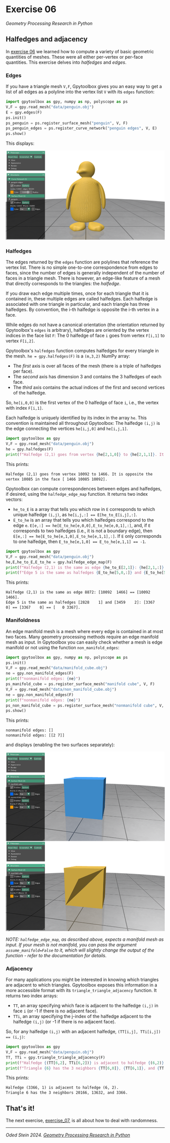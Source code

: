 # Exercise 06
_Geometry Processing Research in Python_

## Halfedges and adjacency

In [exercise 06](../exercise_06) we learned how to compute a variety of
basic geometric quantities of meshes.
These were all either per-vertex or per-face quantities.
This exercise delves into _halfedges_ and _edges_.

### Edges

If you have a triangle mesh `V,F`, Gpytoolbox gives you an easy way to get a
list of all edges as a polyline into the vertex list `V` with its
`edges` function:
```python
import gpytoolbox as gpy, numpy as np, polyscope as ps
V,F = gpy.read_mesh("data/penguin.obj")
E = gpy.edges(F)
ps.init()
ps_penguin = ps.register_surface_mesh("penguin", V, F)
ps_penguin_edges = ps.register_curve_network("penguin edges", V, E)
ps.show()
```

This displays:

![The edges of a penguin plotted as a curve network](images/penguin_curve_network.png)

### Halfedges

The edges returned by the `edges` function are polylines that reference the
vertex list.
There is no simple one-to-one correspondence from edges to faces, since the
number of edges is generally independent of the number of faces in a triangle
mesh.
There is however, an edge-like feature of a mesh that directly corresponds to
the triangles: the _halfedge_.

If you draw each edge multiple times, once for each triangle that it is
contained in, these multiple edges are called halfedges.
Each halfedge is associated with one triangle in particular, and
each triangle has three halfedges.
By convention, the i-th halfedge is opposite the i-th vertex in a face.

While edges do not have a canonical orientation (the orientation returned by
Gpytoolbox's `edges` is arbitrary), halfedges are oriented by the vertex indices
in the face list `F`:
The 0 halfedge of face `i` goes from vertex `F[i,1]` to vertex `F[i,2]`.

Gpytoolbox's `halfedges` function computes halfedges for every triangle in
the mesh.
`he = gpy.halfedges(F)` is a `(m,3,2)` NumPy array:
- The *first* axis is over all faces of the mesh (there is a triple of halfedges per face).
- The *second* axis has dimension 3 and contains the 3 halfedges of each face.
- The *third* axis contains the actual indices of the first and second vertices of the halfedge.

So, `he[i,0,0]` is the first vertex of the 0 halfedge of face `i`, i.e., the
vertex with index `F[i,1]`.

Each halfedge is uniquely identified by its index in the array `he`.
This convention is maintained all throughout Gpytoolbox:
The halfedge `(i,j)` is the edge connecting the vertices `he[i,j,0]` and
`he[i,j,1]`.

```python
import gpytoolbox as gpy
V,F = gpy.read_mesh("data/penguin.obj")
he = gpy.halfedges(F)
print(f"Halfedge (2,1) goes from vertex {he[2,1,0]} to {he[2,1,1]}. It is opposite the vertex {F[2,1]} in the face {F[2,:]}.")
```

This prints:
```
Halfedge (2,1) goes from vertex 10092 to 1466. It is opposite the vertex 10085 in the face [ 1466 10085 10092].
```

Gpytoolbox can compute correspondences between edges and
halfedges, if desired, using the `halfedge_edge_map` function.
It returns two index vectors:
- `he_to_E` is a array that tells you which row in `E` corresponds to which unique halfedge `(i,j)`, as `he[i,j,:] == E[he_to_E[i,j],:]`.
- `E_to_he` is an array that tells you which halfedges correspond to the edge `e`. `E[e,:] == he[E_to_he[e,0,0],E_to_he[e,0,1],:]`, and, if `E` corresponds to two halfedges (i.e., it is not a boundary edge), then `E[e,:] == he[E_to_he[e,1,0],E_to_he[e,1,1],:]`.
If `E` only corresponds to one halfedge, then `E_to_he[e,1,0] == E_to_he[e,1,1] == -1`.
```python
import gpytoolbox as gpy
V,F = gpy.read_mesh("data/penguin.obj")
he,E,he_to_E,E_to_he = gpy.halfedge_edge_map(F)
print(f"Halfedge (2,1) is the same as edge {he_to_E[2,1]}: {he[2,1,:]} == {E[he_to_E[2,1],:]}.")
print(f"Edge 5 is the same as halfedges {E_to_he[5,0,:]} and {E_to_he[5,1,:]}: {E[5,:]} == {he[E_to_he[5,0,0],E_to_he[5,0,1],:]} == {he[E_to_he[5,1,0],E_to_he[5,1,1],:]}.")
```

This prints:
```
Halfedge (2,1) is the same as edge 8872: [10092  1466] == [10092  1466].
Edge 5 is the same as halfedges [2828    1] and [3459    2]: [3367    0] == [3367    0] == [   0 3367].
```

### Manifoldness

An edge manifold mesh is a mesh where every edge is contained in at most two
faces.
Many geometry processing methods require an edge manifold mesh as input.
In Gpytoolbox you can easily check whether a mesh is edge manifold or not
using the function `non_manifold_edges`:

```python
import gpytoolbox as gpy, numpy as np, polyscope as ps
ps.init()
V,F = gpy.read_mesh("data/manifold_cube.obj")
ne = gpy.non_manifold_edges(F)
print(f"nonmanifold edges: {ne}")
ps_manifold_cube = ps.register_surface_mesh("manifold cube", V, F)
V,F = gpy.read_mesh("data/non_manifold_cube.obj")
ne = gpy.non_manifold_edges(F)
print(f"nonmanifold edges: {ne}")
ps_non_manifold_cube = ps.register_surface_mesh("nonmanifold cube", V, F)
ps.show()
```

This prints:
```
nonmanifold edges: []
nonmanifold edges: [[2 7]]
```

and displays (enabling the two surfaces separately):

![A manifold and a nonmanifold cube](images/cubes.png)

_NOTE: `halfedge_edge_map`, as described above, expects a manifold mesh as input.
If your mesh is not manifold, you can pass the argument `assume_manifold=False` to it, which will slightly change the output of the function - refer to the documentation for details._

### Adjacency

For many applications you might be interested in knowing which triangles are
adjacent to which triangles.
Gpytoolbox exposes this information in a more accessible format
with its `triangle_triangle_adjacency` function.
It returns two index arrays:
- `TT`, an array specifying which face is adjacent to the halfedge `(i,j)` in face `i` (or -1 if there is no adjacent face).
- `TTi`, an array specifying the j-index of the halfedge adjacent to the halfedge `(i,j)` (or -1 if there is no adjacent face).

So, for any halfedge `(i,j)` with an adjacent halfedge,
`(TT[i,j], TTi[i,j]) == (i,j)`:
```python
import gpytoolbox as gpy
V,F = gpy.read_mesh("data/penguin.obj")
TT, TTi = gpy.triangle_triangle_adjacency(F)
print(f"Halfedge {(TT[6,2], TTi[6,2])} is adjacent to halfedge {(6,2)}.")
print(f"Triangle {6} has the 3 neighbors {TT[6,0]}, {TT[6,1]}, and {TT[6,2]}.")
```

This prints:
```
Halfedge (3366, 1) is adjacent to halfedge (6, 2).
Triangle 6 has the 3 neighbors 20166, 13632, and 3366.
```

## That's it!

The next exercise, [exercise_07](../exercise_07), is all about how to deal
with randomness.

---

_Oded Stein 2024. [Geometry Processing Research in Python](https://github.com/odedstein/geometry-processing-research-in-python)_


